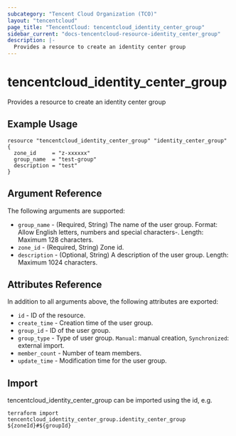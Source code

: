 ```yaml
---
subcategory: "Tencent Cloud Organization (TCO)"
layout: "tencentcloud"
page_title: "TencentCloud: tencentcloud_identity_center_group"
sidebar_current: "docs-tencentcloud-resource-identity_center_group"
description: |-
  Provides a resource to create an identity center group
---
```


# tencentcloud_identity_center_group

Provides a resource to create an identity center group

## Example Usage

```hcl
resource "tencentcloud_identity_center_group" "identity_center_group" {
  zone_id     = "z-xxxxxx"
  group_name  = "test-group"
  description = "test"
}
```

## Argument Reference

The following arguments are supported:

* `group_name` - (Required, String) The name of the user group. Format: Allow English letters, numbers and special characters-. Length: Maximum 128 characters.
* `zone_id` - (Required, String) Zone id.
* `description` - (Optional, String) A description of the user group. Length: Maximum 1024 characters.

## Attributes Reference

In addition to all arguments above, the following attributes are exported:

* `id` - ID of the resource.
* `create_time` - Creation time of the user group.
* `group_id` - ID of the user group.
* `group_type` - Type of user group. `Manual`: manual creation, `Synchronized`: external import.
* `member_count` - Number of team members.
* `update_time` - Modification time for the user group.


## Import

tencentcloud_identity_center_group can be imported using the id, e.g.

```
terraform import tencentcloud_identity_center_group.identity_center_group ${zoneId}#${groupId}
```

